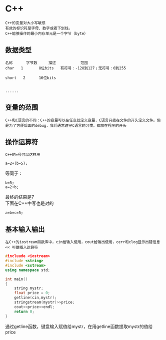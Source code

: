 # C++  
	C++的变量对大小写敏感  
	有效的标识符是字母、数字或者下划线。  
	C++能够操作的最小内存单元是一个字节（byte）
	
## 数据类型  
	名称      字节数     描述           范围  
	char   1	   8位bits	有符号：-128到127；无符号：0到255  
	
	short   2      16位bits
	
	
	......  
	
	
## 变量的范围  
	C++和C语言的不同：C++的变量可以在任意处定义变量，C语言只能在文件的开头定义文件。但是为了方便后面的debug，我们通常遵守C语言的习惯，都放在程序的开头  

## 操作运算符  
	C++的=号可以这样用  
```  
a=2+(b=5);  
```  
等同于：  
```  
b=5;
a=2+b;  
```  
最终的结果是7  
下面在C++中写也是对的  
```  
a=b=c=5;  
```  


## 基本输入输出  
	在C++的iostream函数库中，cin给输入使用，cout给输出使用，cerr和clog显示出错信息  
	<< 叫做插入运算符  

```C++  
#incluude <iostream>  
#include <string>
#include <sstream>
using namespace std;

int main()
{
	string mystr;  
	float price = 0;
	getline(cin,mystr);
	stringstream(mystr)>>price;
	cout<<price<<endl;
	return 0;
}
```  

通过getline函数，键盘输入赋值给mystr，在用getline函数提取mystr的值给price  



